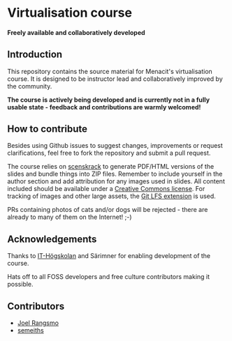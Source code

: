 # Virtualisation course
#### Freely available and collaboratively developed

## Introduction
This repository contains the source material for Menacit's virtualisation course.
It is designed to be instructor lead and collaboratively improved by the community.  
  
**The course is actively being developed and is currently not in a fully usable state -
feedback and contributions are warmly welcomed!**


## How to contribute
Besides using Github issues to suggest changes, improvements or request clarifications, feel free
to fork the repository and submit a pull request.  

The course relies on [scenskrack](https://github.com/Doctor-love/scenskrack) to generate PDF/HTML
versions of the slides and bundle things into ZIP files. Remember to include yourself in the author
section and add attribution for any images used in slides. All content included should be available
under a [Creative Commons license](https://github.com/Doctor-love/scenskrack). For tracking of
images and other large assets, the [Git LFS extension](https://git-lfs.github.com/) is used.  
  
PRs containing photos of cats and/or dogs will be rejected - there are already to many of them on
the Internet! ;-)


## Acknowledgements
Thanks to [IT-Högskolan](https://www.iths.se/) and Särimner for enabling development of the course.
  
Hats off to all FOSS developers and free culture contributors making it possible.


## Contributors
- [Joel Rangsmo](https://github.com/doctor-love)
- [semeiths](https://github.com/semeiths)
